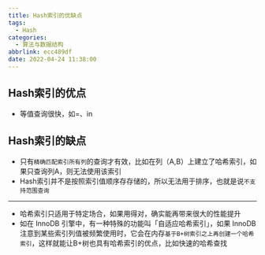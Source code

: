 ```yaml
---
title: Hash索引的优缺点
tags:
  - Hash
categories:
  - 算法与数据结构
abbrlink: ecc489df
date: 2022-04-24 11:38:00
---
```


## Hash索引的优点

- 等值查询很快，如=、in

## Hash索引的缺点

- 只有`精确匹配索引所有列`的查询才有效，比如在列（A,B）上建立了哈希索引，如果只查询列A，则无法使用该索引
- Hash索引并不是按照索引值顺序存存储的，所以无法用于排序，也就是说`不支持范围查询`

---

- 哈希索引只适用于特定场合，如果用得对，确实能再带来很大的性能提升
- 如在 InnoDB 引擎中，有一种特殊的功能叫「自适应哈希索引」，如果 InnoDB 注意到某些索引列值被频繁使用时，它会在内存`基于B+树索引之上再创建一个哈希索引`，这样就能让B+树也具有哈希索引的优点，比如快速的哈希查找